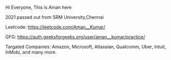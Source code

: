 Hi Everyone, This is Aman here

2021 passed out from SRM University,Chennai

Leetcode:  https://leetcode.com/Aman__Kumar/

GFG:  https://auth.geeksforgeeks.org/user/aman__kumar/practice/

Targated Companies: Amazon, Microsoft, Atlassian, Qualcomm, Uber, Intuit, InMobi, and many more.


